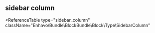 ##  sidebar column

<ReferenceTable
type="sidebar_column"
className="Enhavo\Bundle\BlockBundle\Block\Type\SidebarColumn"
>
</ReferenceTable>
